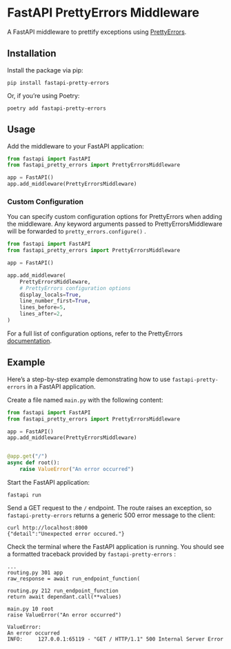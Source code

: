 # FastAPI PrettyErrors Middleware

A FastAPI middleware to prettify exceptions using [PrettyErrors](https://github.com/onelivesleft/PrettyErrors).

## Installation

Install the package via pip:

```
pip install fastapi-pretty-errors
```

Or, if you’re using Poetry:

```
poetry add fastapi-pretty-errors
```

## Usage

Add the middleware to your FastAPI application:

```python
from fastapi import FastAPI
from fastapi_pretty_errors import PrettyErrorsMiddleware

app = FastAPI()
app.add_middleware(PrettyErrorsMiddleware)
```

### Custom Configuration

You can specify custom configuration options for PrettyErrors when adding the middleware. Any keyword arguments passed to PrettyErrorsMiddleware will be forwarded to `pretty_errors.configure()` .

```python
from fastapi import FastAPI
from fastapi_pretty_errors import PrettyErrorsMiddleware

app = FastAPI()

app.add_middleware(
    PrettyErrorsMiddleware,
    # PrettyErrors configuration options
    display_locals=True,
    line_number_first=True,
    lines_before=5,
    lines_after=2,
)
```

For a full list of configuration options, refer to the PrettyErrors [documentation](https://github.com/onelivesleft/PrettyErrors?tab=readme-ov-file#configuration-settings).

## Example

Here’s a step-by-step example demonstrating how to use `fastapi-pretty-errors` in a FastAPI application.

Create a file named `main.py` with the following content:

```python
from fastapi import FastAPI
from fastapi_pretty_errors import PrettyErrorsMiddleware

app = FastAPI()
app.add_middleware(PrettyErrorsMiddleware)


@app.get("/")
async def root():
    raise ValueError("An error occurred")
```

Start the FastAPI application:

```
fastapi run
```

Send a GET request to the `/` endpoint. The route raises an exception, so `fastapi-pretty-errors` returns a generic 500 error message to the client:

```
curl http://localhost:8000
{"detail":"Unexpected error occured."}
```

Check the terminal where the FastAPI application is running. You should see a formatted traceback provided by `fastapi-pretty-errors` :

```
...
routing.py 301 app
raw_response = await run_endpoint_function(

routing.py 212 run_endpoint_function
return await dependant.call(**values)

main.py 10 root
raise ValueError("An error occurred")

ValueError:
An error occurred
INFO:     127.0.0.1:65119 - "GET / HTTP/1.1" 500 Internal Server Error
```
